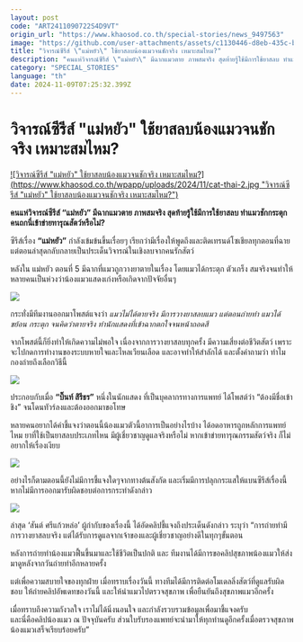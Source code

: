 ```yaml
---
layout: post
code: "ART2411090722S4D9VT"
origin_url: "https://www.khaosod.co.th/special-stories/news_9497563"
image: "https://github.com/user-attachments/assets/c1130446-d8eb-435c-bf17-1b32b4138444"
title: "วิจารณ์ซีรีส์ \"แม่หยัว\" ใช้ยาสลบน้องแมวจนชักจริง เหมาะสมไหม?"
description: "คนแห่วิจารณ์ซีรีส์ \"แม่หยัว\" มีฉากแมวตาย ภาพสมจริง สุดท้ายรู้ใช้มีการใช้ยาสลบ ทำแมวชักกระตุก คนถกนี่เข้าข่ายทารุณสัตว์หรือไม่?"
category: "SPECIAL_STORIES"
language: "th"
date: 2024-11-09T07:25:32.399Z
---
```


# วิจารณ์ซีรีส์ "แม่หยัว" ใช้ยาสลบน้องแมวจนชักจริง เหมาะสมไหม?

[![วิจารณ์ซีรีส์ "แม่หยัว" ใช้ยาสลบน้องแมวจนชักจริง เหมาะสมไหม?](https://www.khaosod.co.th/wpapp/uploads/2024/11/cat-thai-2.jpg "วิจารณ์ซีรีส์ "แม่หยัว" ใช้ยาสลบน้องแมวจนชักจริง เหมาะสมไหม?")](https://www.khaosod.co.th/wpapp/uploads/2024/11/cat-thai-2.jpg)

**คนแห่วิจารณ์ซีรีส์ “แม่หยัว” มีฉากแมวตาย ภาพสมจริง สุดท้ายรู้ใช้มีการใช้ยาสลบ ทำแมวชักกระตุก คนถกนี่เข้าข่ายทารุณสัตว์หรือไม่?**

ซีรีส์เรื่อง **“แม่หยัว”** กำลังเข้มข้นขึ้นเรื่อยๆ เรียกว่ามีเรื่องให้พูดถึงและติดเทรนด์โซเชียลทุกตอนที่ฉาย แต่ตอนล่าสุดกลับกลายเป็นประเด็นวิจารณ์ในเชิงลบจากคนรักสัตว์

หลังใน แม่หยัว ตอนที่ 5 มีฉากที่แมวถูกวางยาตายในเรื่อง โดยแมวได้กระตุก ตัวเกร็ง สมจริงจนทำให้หลายคนเป็นห่วงว่าน้องแมวแสดงเก่งหรือเกิดจากปัจจัยอื่นๆ

[![](https://www.khaosod.co.th/wpapp/uploads/2024/11/cats-4-696x400.jpg)](https://www.khaosod.co.th/wpapp/uploads/2024/11/cats-4.jpg)

กระทั่งมีทีมงานออกมาโพสต์แจงว่า _แมวไม่ได้ตายจริง มีการวางยาสลบแมว แต่ตอนถ่ายทำ แมวได้ขย้อน กระตุก จนคิดว่าตายจริง ทำนักแสดงที่เข้าฉากตกใจจนหน้าถอดสี_

จากโพสต์นี้ก็ยิ่งทำให้เกิดความไม่พอใจ เนื่องจากการวางยาสลบทุกครั้ง มีความเสี่ยงต่อชีวิตสัตว์ เพราะจะไปกดการทำงานของระบบหายใจและไหลเวียนเลือด และอาจทำให้สำลักได้ และตั้งคำถามว่า ทำไมกองถ่ายถึงเลือกวิธีนี้

[![](https://www.khaosod.co.th/wpapp/uploads/2024/11/04527-696x438.jpg)](https://www.khaosod.co.th/wpapp/uploads/2024/11/04527.jpg)

ประกอบกับเมื่อ **“บิ๊นท์ สิรีธร”** หนึ่งในนักแสดง ที่เป็นบุคลากรทางการแพทย์ ได้โพสต์ว่า “ต้องมีชื่อเข้าชิง” จนโดนทัวร์ลงและต้องออกมาขอโทษ

หลายคนอยากได้คำชี้แจงว่าตอนนี้น้องแมวตัวนี้อาการเป็นอย่างไรบ้าง ได้อดอาหารถูกหลักการแพทย์ไหม ยาที่ใช้เป็นยาสลบประเภทไหน มีผู้เชี่ยวชาญดูแลจริงหรือไม่ หากเข้าข่ายทารุณกรรมสัตว์จริง ก็ไม่อยากให้เรื่องเงียบ

[![](https://www.khaosod.co.th/wpapp/uploads/2024/11/capture-20241109-140156.jpg)](https://www.khaosod.co.th/wpapp/uploads/2024/11/capture-20241109-140156.jpg)

อย่างไรก็ตามตอนนี้ยังไม่มีการชี้แจงใดๆจากทางต้นสังกัด และเริ่มมีการปลุกกระแสให้แบนซีรีส์เรื่องนี้หากไม่มีการออกมารับผิดชอบต่อการกระทำดังกล่าว

![](https://www.khaosod.co.th/wpapp/uploads/2024/11/clipboard7-horz-696x391.jpg)

ล่าสุด ‘สันต์ ศรีแก้วหล่อ’ ผู้กำกับของเรื่องนี้ ได้อัดคลิปชี้แจงถึงประเด็นดังกล่าว ระบุว่า “การถ่ายทำมีการวางยาสลบจริง แต่ได้รับการดูแลจากเจ้าของและผู้เชี่ยวชาญอย่างดีในทุกๆขั้นตอน

หลังการถ่ายทำน้องแมวฟื้นขึ้นมาและใช้ชีวิตเป็นปกติ และ ทีมงานได้มีการขอคลิปสุขภาพน้องแมวให้ส่งมาดูหลังจากวันถ่ายทำอีกหลายครั้ง

แต่เพื่อความสบายใจของทุกฝ่าย เมื่อทราบเรื่องวันนี้ ทางทีมได้มีการติดต่อโมเดลลิ่งสัตว์ที่ดูแลรับผิดชอบ ให้ถ่ายคลิปอัพเดทของวันนี้ และให้นำแมวไปตรวจสุขภาพ เพื่อยืนยันถึงสุขภาพแมวอีกครั้ง

เมื่อทราบถึงความกังวลใจ เราไม่ได้นิ่งนอนใจ และกำลังรวบรวมข้อมูลเพื่อมาชี้แจงครับ  
และนี่คือคลิปน้องแมว ณ ปัจจุบันครับ ส่วนใบรับรองแพทย์จะนำมาให้ทุกท่านดูอีกครั้งเมื่อตรวจสุขภาพน้องแมวเสร็จเรียบร้อยครับ”